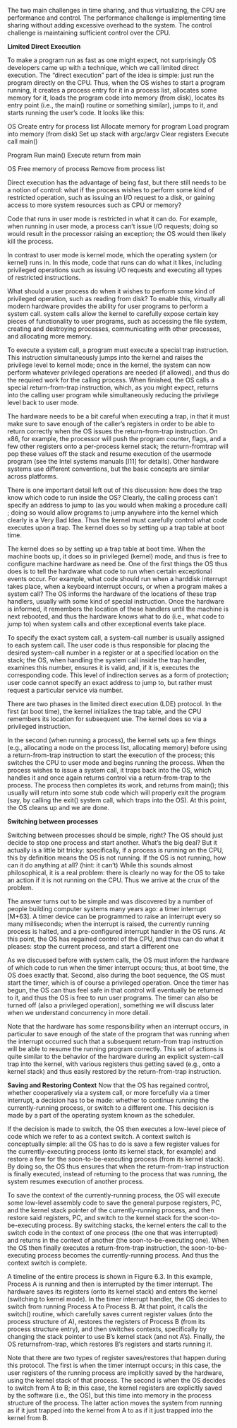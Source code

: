 The two main challenges in time sharing, and thus virtualizing, the CPU are performance and control. 
The performance challenge is implementing time sharing without adding excessive overhead to the system. 
The control challenge is maintaining sufficient control over the CPU. 

**Limited Direct Execution** 

To make a program run as fast as one might expect, not surprisingly
OS developers came up with a technique, which we call limited direct
execution. The “direct execution” part of the idea is simple: just run the
program directly on the CPU. Thus, when the OS wishes to start a program running, 
it creates a process entry for it in a process list, allocates
some memory for it, loads the program code into memory (from disk), 
locates its entry point (i.e., the main() routine or something similar), jumps
to it, and starts running the user’s code. It looks like this: 

OS 
Create entry for process list
Allocate memory for program
Load program into memory (from disk) 
Set up stack with argc/argv
Clear registers
Execute call main()

Program 
Run main()
Execute return from main

OS 
Free memory of process
Remove from process list

Direct execution has the advantage of being fast, but there still needs to be a notion of control: 
what if the process wishes to perform some kind of restricted operation, such
as issuing an I/O request to a disk, or gaining access to more system
resources such as CPU or memory?

Code that runs in user mode is restricted in what it
can do. For example, when running in user mode, a process can’t issue
I/O requests; doing so would result in the processor raising an exception;
the OS would then likely kill the process.

In contrast to user mode is kernel mode, which the operating system
(or kernel) runs in. In this mode, code that runs can do what it likes, 
including privileged operations such as issuing I/O requests and executing
all types of restricted instructions.

What should a user process do when it wishes to perform some kind of privileged operation,
such as reading from disk? To enable this, virtually all modern hardware provides the ability 
for user programs to perform a system call. system calls
allow the kernel to carefully expose certain key pieces of functionality to
user programs, such as accessing the file system, creating and destroying processes, communicating 
with other processes, and allocating more memory. 

To execute a system call, a program must execute a special trap instruction. This instruction 
simultaneously jumps into the kernel and raises the privilege level to kernel mode; once in the 
kernel, the system can now perform whatever privileged operations are needed (if allowed), and thus do
the required work for the calling process. When finished, the OS calls a
special return-from-trap instruction, which, as you might expect, returns
into the calling user program while simultaneously reducing the privilege level back to user mode.

The hardware needs to be a bit careful when executing a trap, in that it
must make sure to save enough of the caller’s registers in order to be able
to return correctly when the OS issues the return-from-trap instruction.
On x86, for example, the processor will push the program counter, flags,
and a few other registers onto a per-process kernel stack; the return-fromtrap 
will pop these values off the stack and resume execution of the usermode program 
(see the Intel systems manuals [I11] for details). Other
hardware systems use different conventions, but the basic concepts are
similar across platforms.

There is one important detail left out of this discussion: how does the
trap know which code to run inside the OS? Clearly, the calling process
can’t specify an address to jump to (as you would when making a procedure call)
; doing so would allow programs to jump anywhere into the
kernel which clearly is a Very Bad Idea. Thus the kernel must carefully
control what code executes upon a trap. The kernel does so by setting up 
a trap table at boot time.

The kernel does so by setting up a trap table at boot time. When the
machine boots up, it does so in privileged (kernel) mode, and thus is free
to configure machine hardware as need be. One of the first things the OS
thus does is to tell the hardware what code to run when certain exceptional events occur.
For example, what code should run when a harddisk interrupt takes place, when a keyboard 
interrupt occurs, or when a program makes a system call? The OS informs the hardware of the
locations of these trap handlers, usually with some kind of special instruction. 
Once the hardware is informed, it remembers the location of
these handlers until the machine is next rebooted, and thus the hardware
knows what to do (i.e., what code to jump to) when system calls and other
exceptional events take place. 

To specify the exact system call, a system-call number is usually assigned to each system call. 
The user code is thus responsible for placing the desired system-call number in 
a register or at a specified location on the stack; the OS, when handling the system 
call inside the trap handler, examines this number, ensures it is valid, and, if it is, 
executes the corresponding code. This level of indirection serves as a form of protection;
user code cannot specify an exact address to jump to, but rather must
request a particular service via number.

There are two phases in the limited direct execution (LDE) protocol.
In the first (at boot time), the kernel initializes the trap table, and the
CPU remembers its location for subsequent use. The kernel does so via a
privileged instruction.

In the second (when running a process), the kernel sets up a few things
(e.g., allocating a node on the process list, allocating memory) before using a return-from-trap instruction to start the execution of the process;
this switches the CPU to user mode and begins running the process.
When the process wishes to issue a system call, it traps back into the OS,
which handles it and once again returns control via a return-from-trap
to the process. The process then completes its work, and returns from
main(); this usually will return into some stub code which will properly
exit the program (say, by calling the exit() system call, which traps into
the OS). At this point, the OS cleans up and we are done. 

**Switching between processes**

Switching between processes should be simple, right? The
OS should just decide to stop one process and start another. What’s the
big deal? But it actually is a little bit tricky: specifically, if a process is
running on the CPU, this by definition means the OS is not running. If
the OS is not running, how can it do anything at all? (hint: it can’t) While
this sounds almost philosophical, it is a real problem: there is clearly no
way for the OS to take an action if it is not running on the CPU. Thus we
arrive at the crux of the problem.

The answer turns out to be simple and was discovered by a number
of people building computer systems many years ago: a timer interrupt
[M+63]. A timer device can be programmed to raise an interrupt every
so many milliseconds; when the interrupt is raised, the currently running
process is halted, and a pre-configured interrupt handler in the OS runs.
At this point, the OS has regained control of the CPU, and thus can do
what it pleases: stop the current process, and start a different one

As we discussed before with system calls, the OS must inform the
hardware of which code to run when the timer interrupt occurs; thus,
at boot time, the OS does exactly that. Second, also during the boot
sequence, the OS must start the timer, which is of course a privileged
operation. Once the timer has begun, the OS can thus feel safe in that
control will eventually be returned to it, and thus the OS is free to run
user programs. The timer can also be turned off (also a privileged operation), 
something we will discuss later when we understand concurrency in more detail.

Note that the hardware has some responsibility when an interrupt occurs, 
in particular to save enough of the state of the program that was
running when the interrupt occurred such that a subsequent return-from
trap instruction will be able to resume the running program correctly.
This set of actions is quite similar to the behavior of the hardware during
an explicit system-call trap into the kernel, with various registers thus
getting saved (e.g., onto a kernel stack) and thus easily restored by the
return-from-trap instruction.

**Saving and Restoring Context**
Now that the OS has regained control, whether cooperatively via a system call, 
or more forcefully via a timer interrupt, a decision has to be
made: whether to continue running the currently-running process, or
switch to a different one. This decision is made by a part of the operating
system known as the scheduler.

If the decision is made to switch, the OS then executes a low-level
piece of code which we refer to as a context switch. A context switch is
conceptually simple: all the OS has to do is save a few register values
for the currently-executing process (onto its kernel stack, for example)
and restore a few for the soon-to-be-executing process (from its kernel
stack). By doing so, the OS thus ensures that when the return-from-trap
instruction is finally executed, instead of returning to the process that was
running, the system resumes execution of another process.

To save the context of the currently-running process, the OS will execute some 
low-level assembly code to save the general purpose registers, PC, and the kernel 
stack pointer of the currently-running process, and then 
restore said registers, PC, and switch to the kernel stack for the
soon-to-be-executing process. By switching stacks, the kernel enters the
call to the switch code in the context of one process (the one that was 
interrupted) and returns in the context of another (the soon-to-be-executing
one). When the OS then finally executes a return-from-trap instruction,
the soon-to-be-executing process becomes the currently-running process.
And thus the context switch is complete.

A timeline of the entire process is shown in Figure 6.3. In this example,
Process A is running and then is interrupted by the timer interrupt. The
hardware saves its registers (onto its kernel stack) and enters the kernel
(switching to kernel mode). In the timer interrupt handler, the OS decides
to switch from running Process A to Process B. At that point, it calls the
switch() routine, which carefully saves current register values (into the
process structure of A), restores the registers of Process B (from its process
structure entry), and then switches contexts, specifically by changing the
stack pointer to use B’s kernel stack (and not A’s). Finally, the OS returnsfrom-trap, 
which restores B’s registers and starts running it.

Note that there are two types of register saves/restores that happen
during this protocol. The first is when the timer interrupt occurs; in this
case, the user registers of the running process are implicitly saved by the
hardware, using the kernel stack of that process. The second is when the
OS decides to switch from A to B; in this case, the kernel registers are explicitly saved by the software (i.e., the OS), but this time into memory in
the process structure of the process. The latter action moves the system
from running as if it just trapped into the kernel from A to as if it just
trapped into the kernel from B.

